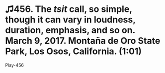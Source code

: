 ♫456. The *tsit* call, so simple, though it can vary in loudness, duration, emphasis, and so on. March 9, 2017. Montaña de Oro State Park, Los Osos, California. (1:01)
=======================================================================================================================================================================

Play-456


